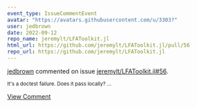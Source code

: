 ```yaml
---
event_type: IssueCommentEvent
avatar: "https://avatars.githubusercontent.com/u/3303?"
user: jedbrown
date: 2022-09-12
repo_name: jeremylt/LFAToolkit.jl
html_url: https://github.com/jeremylt/LFAToolkit.jl/pull/56
repo_url: https://github.com/jeremylt/LFAToolkit.jl
---
```


<a href='https://github.com/jedbrown' target='_blank'>jedbrown</a> commented on issue <a href='https://github.com/jeremylt/LFAToolkit.jl/pull/56' target='_blank'>jeremylt/LFAToolkit.jl#56</a>.

<small>It's a doctest failure. Does it pass locally?...</small>

<a href='https://github.com/jeremylt/LFAToolkit.jl/pull/56' target='_blank'>View Comment</a>